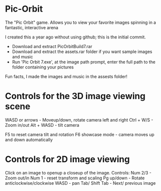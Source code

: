 # Pic-Orbit
The "Pic Orbit" game. Allows you to view your favorite images spinning in a fantastic, interactive arena

I created this a year ago without using github; this is the initial commit.

- Download and extract PicOrbitBuild7.rar
- Download and extract the assets.rar folder if you want sample images and music
- Run 'Pic Orbit 7.exe', at the image path prompt, enter the full path to the folder containing your pictures

Fun facts, I made the images and music in the assests folder!

Controls for the 3D image viewing scene
=

WASD or arrows - Moveup/down, rotate camera left and right
Ctrl  + W/S - Zoom in/out
Alt + WASD - tilt camera

F5 to reset camera tilt and rotation
F6 showcase mode - camera moves up and down automatically


Controls for 2D image viewing
=
Click on an image to openup a closeup of the image.
Controls:
Num 2/3 - Zoom out/in
Num 1 - reset transform and scaling
Pg up/down - Rotate anticlockwise/clockwise
WASD - pan
Tab/ Shift Tab - Next/ previous image
